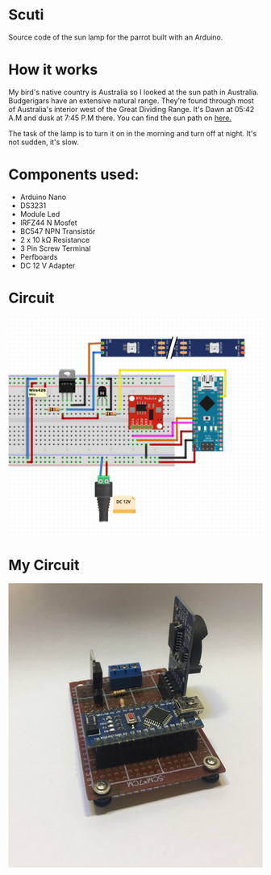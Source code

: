 # Scuti 
Source code of the sun lamp for the parrot built with an Arduino. 

#  How it works
My bird's native country is Australia so I looked at the sun path in Australia. Budgerigars have an extensive natural range. They’re found through most of Australia's interior west of the Great Dividing Range. It's  Dawn at 05:42 A.M and dusk at 7:45 P.M there. You can find the sun path on [here.](https://www.suncalc.org/#/-24.4684,133.0223,3/2021.02.09/06:09/1/3 )

The task of the lamp is to turn it on in the morning and turn off at night. It's not sudden, it's slow.

# Components used:
* Arduino Nano
* DS3231
* Module Led
* IRFZ44 N Mosfet
* BC547 NPN Transistör
* 2 x 10 kΩ Resistance 
* 3 Pin Screw Terminal
* Perfboards
* DC 12 V Adapter

# Circuit

![Circuit](Image/circuit_schematic.jpg)

# My Circuit

![MyCircuit](Image/my_circuit.jpg)

